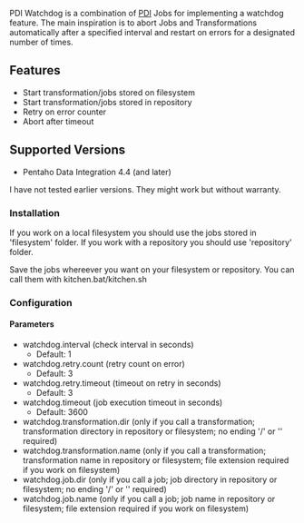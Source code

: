 PDI Watchdog is a combination of [PDI](http://community.pentaho.com/projects/data-integration/) Jobs for implementing a watchdog feature. The main inspiration is to abort Jobs and Transformations automatically after a specified interval and restart on errors for a designated number of times.

## Features

* Start transformation/jobs stored on filesystem
* Start transformation/jobs stored in repository
* Retry on error counter
* Abort after timeout

## Supported Versions

* Pentaho Data Integration 4.4 (and later)

I have not tested earlier versions. They might work but without warranty.

### Installation

If you work on a local filesystem you should use the jobs stored in 'filesystem' folder. If you work with a repository you should use 'repository' folder.

Save the jobs whereever you want on your filesystem or repository. You can call them with kitchen.bat/kitchen.sh

### Configuration

#### Parameters

* watchdog.interval (check interval in seconds)
	* Default: 1
* watchdog.retry.count (retry count on error)
	* Default: 3
* watchdog.retry.timeout (timeout on retry in seconds)
	* Default: 3
* watchdog.timeout (job execution timeout in seconds)
	* Default: 3600
* watchdog.transformation.dir (only if you call a transformation; transformation directory in repository or filesystem; no ending '/' or '\' required)
* watchdog.transformation.name (only if you call a transformation; transformation name in repository or filesystem; file extension required if you work on filesystem)
* watchdog.job.dir (only if you call a job; job directory in repository or filesystem; no ending '/' or '\' required)
* watchdog.job.name (only if you call a job; job name in repository or filesystem; file extension required if you work on filesystem)